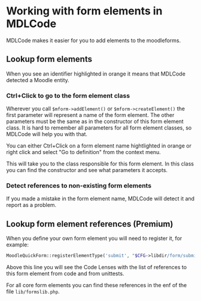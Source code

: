 # Working with form elements in MDLCode

MDLCode makes it easier for you to add elements to the moodleforms.

## Lookup form elements

When you see an identifier highlighted in orange it means that MDLCode detected a Moodle
entity.

### Ctrl+Click to go to the form element class

Wherever you call `$mform->addElement()` or `$mform->createElement()` the first parameter
will represent a name of the form element. The other parameters must be the same as in
the constructor of this form element class. It is hard to remember all parameters
for all form element classes, so MDLCode will help you with that.

You can either Ctrl+Click on a form element name hightlighted in orange or
right click and select "Go to definition" from the context menu.

This will take you to the class responsible for this form element. In this class you
can find the constructor and see what parameters it accepts.

### Detect references to non-existing form elements

If you made a mistake in the form element name, MDLCode will detect it and report as a problem.

## Lookup form element references (Premium)

When you define your own form element you will need to register it, for example:

```php
MoodleQuickForm::registerElementType('submit', "$CFG->libdir/form/submit.php", 'MoodleQuickForm_submit');
```

Above this line you will see the Code Lenses with the list of references to this form element
from code and from unittests.

For all core form elements you can find these references in the enf of the file `lib/formslib.php`.
